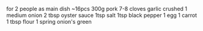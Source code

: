 for 2 people as main dish ~16pcs
300g pork
7-8 cloves garlic crushed
1 medium onion
2 tbsp oyster sauce
1tsp salt
1tsp black pepper
1 egg
1 carrot
1 tbsp flour
1 spring onion's green
